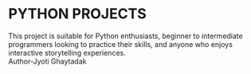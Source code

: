 # PYTHON PROJECTS
This project is suitable for Python enthusiasts, beginner to intermediate programmers looking to practice their skills, and anyone who enjoys interactive storytelling experiences.
<br>
Author-Jyoti Ghaytadak
